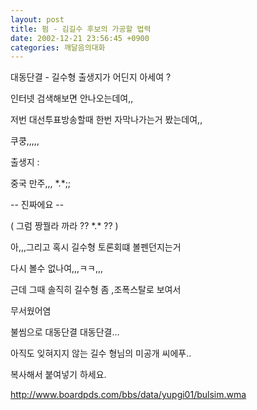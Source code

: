 ```yaml
---
layout: post
title: 펌 - 김길수 후보의 가공할 법력
date: 2002-12-21 23:56:45 +0900
categories: 깨달음의대화
---
```

대동단결 - 길수형 출생지가 어딘지 아세여 ?
  

  
인터넷 검색해보면 안나오는데여,,
  

  
저번 대선투표방송할때 한번 자막나가는거 봤는데여,,
  

  
쿠쿵,,,,,
  

  

  
출생지 :
  

  

  
중국 만주,,, \*.\*;;
  

  

  
-- 진짜에요 --
  

  
( 그럼 짱꿜라 까라 ?? \*.\* ?? )
  

  

  

  
아,,,그리고 혹시 길수형 토론회&#46468; 볼펜던지는거
  

  
다시 볼수 없나여,,,ㅋㅋ,,,
  

  
근데 그때 솔직히 길수형 좀 ,조폭스탈로 보여서
  

  
무서웠어염
  

  
불씸으로 대동단결 대동단결...
  
아직도 잊혀지지 않는 길수 형님의 미공개 씨에푸..
  
복사해서 붙여넣기 하세요.
  

  
http://www.boardpds.com/bbs/data/yupgi01/bulsim.wma